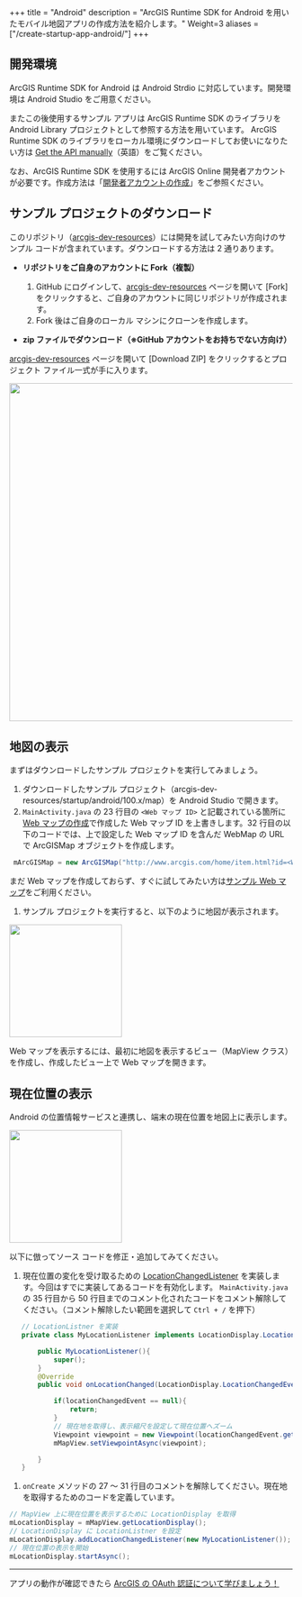 +++
title = "Android"
description = "ArcGIS Runtime SDK for Android を用いたモバイル地図アプリの作成方法を紹介します。"
Weight=3
aliases = ["/create-startup-app-android/"]
+++

## 開発環境

ArcGIS Runtime SDK for Android は Android Strdio に対応しています。開発環境は Android Studio をご用意ください。

またこの後使用するサンプル アプリは ArcGIS Runtime SDK のライブラリを Android Library プロジェクトとして参照する方法を用いています。
ArcGIS Runtime SDK のライブラリをローカル環境にダウンロードしてお使いになりたい方は [Get the API manually](https://developers.arcgis.com/android/install-and-set-up/#get-the-api-manually)（英語）をご覧ください。

なお、ArcGIS Runtime SDK を使用するには ArcGIS Online 開発者アカウントが必要です。作成方法は「[開発者アカウントの作成](../get-dev-account)」をご参照ください。


## サンプル プロジェクトのダウンロード

このリポジトリ（[arcgis-dev-resources](https://github.com/EsriJapan/arcgis-dev-resources)）には開発を試してみたい方向けのサンプル コードが含まれています。ダウンロードする方法は 2 通りあります。

* __リポジトリをご自身のアカウントに Fork（複製）__
  1. GitHub にログインして、[arcgis-dev-resources](https://github.com/EsriJapan/arcgis-dev-resources) ページを開いて [Fork] をクリックすると、ご自身のアカウントに同じリポジトリが作成されます。
  1. Fork 後はご自身のローカル マシンにクローンを作成します。

* __zip ファイルでダウンロード（※GitHub アカウントをお持ちでない方向け）__

 [arcgis-dev-resources](https://github.com/EsriJapan/arcgis-dev-resources) ページを開いて [Download ZIP] をクリックするとプロジェクト ファイル一式が手に入ります。

 <img src="https://apps.esrij.com/arcgis-dev/guide/img/startup-ios/sample-download.png" width="600px">

## 地図の表示

まずはダウンロードしたサンプル プロジェクトを実行してみましょう。

 1. ダウンロードしたサンプル プロジェクト（arcgis-dev-resources/startup/android/100.x/map）を Android Studio で開きます。
 1. `MainActivity.java` の 23 行目の `<Web マップ ID>` と記載されている箇所に [Web マップの作成](../create-webmap)で作成した Web マップ ID を上書きします。32 行目の以下のコードでは、上で設定した Web マップ ID を含んだ WebMap の URL で ArcGISMap オブジェクトを作成します。
 ```java
  mArcGISMap = new ArcGISMap("http://www.arcgis.com/home/item.html?id=<Web マップ ID>");
 ```
 まだ Web マップを作成しておらず、すぐに試してみたい方は[サンプル Web マップ](https://www.arcgis.com/home/item.html?id=d3ffea931f4a455f9c3b6c2102e66eda)をご利用ください。
 1. サンプル プロジェクトを実行すると、以下のように地図が表示されます。
 <img src="https://s3-ap-northeast-1.amazonaws.com/apps.esrij.com/arcgis-dev/guide/img/startup-android/WebMap.png" width="200px">

 Web マップを表示するには、最初に地図を表示するビュー（MapView クラス）を作成し、作成したビュー上で Web マップを開きます。

## 現在位置の表示

Android の位置情報サービスと連携し、端末の現在位置を地図上に表示します。

 <img src="https://apps.esrij.com/arcgis-dev/guide/img/startup-android/GPS.png" width="200px">

以下に倣ってソース コードを修正・追加してみてください。

 1. 現在位置の変化を受け取るための [LocationChangedListener](https://developers.arcgis.com/android/latest/api-reference/reference/com/esri/arcgisruntime/mapping/view/LocationDisplay.LocationChangedListener.html) を実装します。今回はすでに実装してあるコードを有効化します。
 `MainActivity.java` の 35 行目から 50 行目までのコメント化されたコードをコメント解除してください。（コメント解除したい範囲を選択して `Ctrl + /` を押下）
 ```java
    // LocationListner を実装
    private class MyLocationListener implements LocationDisplay.LocationChangedListener{

        public MyLocationListener(){
            super();
        }
        @Override
        public void onLocationChanged(LocationDisplay.LocationChangedEvent locationChangedEvent) {

            if(locationChangedEvent == null){
                return;
            }
            // 現在地を取得し、表示縮尺を設定して現在位置へズーム
            Viewpoint viewpoint = new Viewpoint(locationChangedEvent.getLocation().getPosition(),1000.0);
            mMapView.setViewpointAsync(viewpoint);

        }
    }
```

1. `onCreate` メソッドの 27 ～ 31 行目のコメントを解除してください。現在地を取得するためのコードを定義しています。
 ```java
 // MapView 上に現在位置を表示するために LocationDisplay を取得
 mLocationDisplay = mMapView.getLocationDisplay();
 // LocationDisplay に LocationListner を設定
 mLocationDisplay.addLocationChangedListener(new MyLocationListener());
 // 現在位置の表示を開始
 mLocationDisplay.startAsync();
 ```

---

アプリの動作が確認できたら [ArcGIS の OAuth 認証について学びましょう！](../../authentication)
